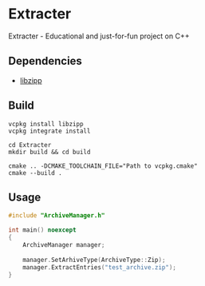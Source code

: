# Extracter
Extracter - Educational and just-for-fun project on С++

## Dependencies
* [libzipp](https://github.com/ctabin/libzippp)

## Build
```shell
vcpkg install libzipp
vcpkg integrate install

cd Extracter
mkdir build && cd build

cmake .. -DCMAKE_TOOLCHAIN_FILE="Path to vcpkg.cmake"
cmake --build .
```

## Usage 
```cpp
#include "ArchiveManager.h"

int main() noexcept
{
	ArchiveManager manager;
	
	manager.SetArhiveType(ArchiveType::Zip);
	manager.ExtractEntries("test_archive.zip");
}
```
